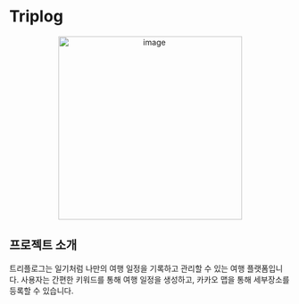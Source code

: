 # Triplog

<div align="center">
<img width="329" alt="image" src="https://github.com/yeongleej/Triplog/assets/81922339/cc091c80-6dda-440a-b0f8-0a3fa4209201">
</div>

## 프로젝트 소개

트리플로그는 일기처럼 나만의 여행 일정을 기록하고 관리할 수 있는 여행 플랫폼입니다.
사용자는 간편한 키워드를 통해 여행 일정을 생성하고, 카카오 맵을 통해 세부장소를 등록할 수 있습니다.

